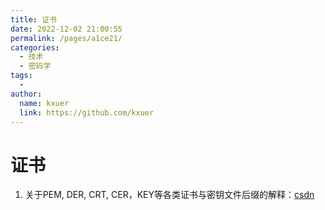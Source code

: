 ```yaml
---
title: 证书
date: 2022-12-02 21:00:55
permalink: /pages/a1ce21/
categories:
  - 技术
  - 密码学
tags:
  - 
author: 
  name: kxuer
  link: https://github.com/kxuer
---
```


# 证书

1. 关于PEM, DER, CRT, CER，KEY等各类证书与密钥文件后缀的解释：[csdn](https://blog.csdn.net/bluishglc/article/details/123565671)